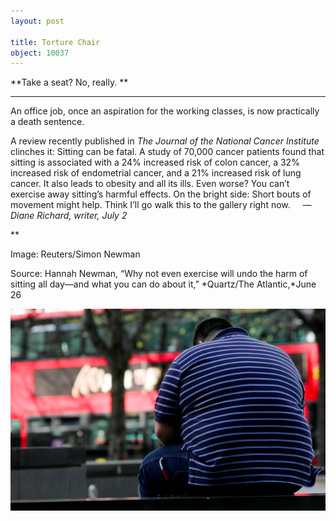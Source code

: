 ```yaml
---
layout: post

title: Torture Chair
object: 10037
---
```

**Take a seat? No, really. **

****

An office job, once an aspiration for the working classes, is now practically a death sentence.

A review recently published in *The Journal of the National Cancer Institute* clinches it: Sitting can be fatal. A study of 70,000 cancer patients found that sitting is associated with a 24% increased risk of colon cancer, a 32% increased risk of endometrial cancer, and a 21% increased risk of lung cancer. It also leads to obesity and all its ills. Even worse? You can’t exercise away sitting’s harmful effects. On the bright side: Short bouts of movement might help. Think I’ll go walk this to the gallery right now.     *—Diane Richard, writer, July 2*

**

Image: Reuters/Simon Newman 

Source: Hannah Newman, “Why not even exercise will undo the harm of sitting all day—and what you can do about it,” *Quartz/The Atlantic,*June 26

![](../images/14-07-02_99.62.1_TortureChairEDIT-1.png)
